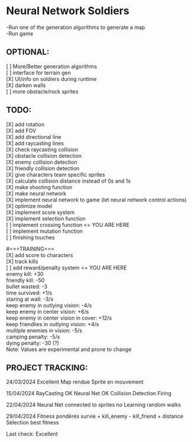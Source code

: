 # Neural Network Soldiers
 
-Run one of the generation algorithms to generate a map  
-Run game  
  
## OPTIONAL:
[ ] More/Better generation algorithms  
[ ] interface for terrain gen  
[X] UI/info on soldiers during runtime  
[X] darken walls  
[ ] more obstacle/rock sprites  

## TODO:
[X] add rotation  
[X] add FOV  
[X] add directional line  
[X] add raycasting lines  
[X] check raycasting collision  			
[X] obstacle collision detection  
[X] enemy collision detection  
[X] friendly collision detection  
[X] give characters team specific sprites  
[X] calculate collision distance instead of 0s and 1s  
[X] make shooting function  
[X] make neural network  
[X] implement neural network to game (let neural network control actions)  
[X] optimize model 	                                                    
[X] implement score system  
[X] implement selection function  
[ ] implement crossing function  <= YOU ARE HERE  
[ ] implement mutation function  
[ ] finishing touches  

#===TRAINING===  
[X] add score to characters  
[X] track kills  
[ ] add reward/penalty system  <= YOU ARE HERE  
	enemy kill:				+30  
	friendly kill:				-50  
	bullet wasted:				-3  
	time survived:				+1/s  
	staring at wall:			-3/s  
	keep enemy in outlying vision:		-4/s  
	keep enemy in center vision:		+6/s  
	keep enemy in center vision in cover:	+12/s  
	keep friendlies in outlying vision:	+4/s  
	multiple enemies in vision:		-5/s  
	camping penalty:			-5/s  
	dying penalty:				-30 (?)  
Note: Values are experimental and prone to change  

## PROJECT TRACKING:

24/03/2024
Excellent
Map rendue
Sprite en mouvement 


15/04/2024
RayCasting OK
Neural Net OK
Collision Detection
Firing

22/04/2024
Neural Net connected to sprites
no Learning
random walks


29/04/2024
Fitness pondérés survie + kill_enemy - kill_friend + distance
Sélection best fitness

Last check:
Excellent